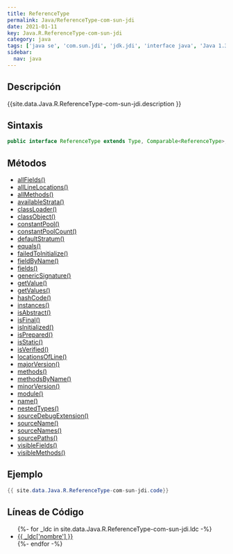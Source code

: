 ```yaml
---
title: ReferenceType
permalink: Java/ReferenceType-com-sun-jdi
date: 2021-01-11
key: Java.R.ReferenceType-com-sun-jdi
category: java
tags: ['java se', 'com.sun.jdi', 'jdk.jdi', 'interface java', 'Java 1.3']
sidebar: 
  nav: java
---
```


## Descripción
{{site.data.Java.R.ReferenceType-com-sun-jdi.description }}

## Sintaxis
~~~java
public interface ReferenceType extends Type, Comparable<ReferenceType>, Accessible
~~~

## Métodos
* [allFields()](/Java/ReferenceType-com-sun-jdi/allFields)
* [allLineLocations()](/Java/ReferenceType-com-sun-jdi/allLineLocations)
* [allMethods()](/Java/ReferenceType-com-sun-jdi/allMethods)
* [availableStrata()](/Java/ReferenceType-com-sun-jdi/availableStrata)
* [classLoader()](/Java/ReferenceType-com-sun-jdi/classLoader)
* [classObject()](/Java/ReferenceType-com-sun-jdi/classObject)
* [constantPool()](/Java/ReferenceType-com-sun-jdi/constantPool)
* [constantPoolCount()](/Java/ReferenceType-com-sun-jdi/constantPoolCount)
* [defaultStratum()](/Java/ReferenceType-com-sun-jdi/defaultStratum)
* [equals()](/Java/ReferenceType-com-sun-jdi/equals)
* [failedToInitialize()](/Java/ReferenceType-com-sun-jdi/failedToInitialize)
* [fieldByName()](/Java/ReferenceType-com-sun-jdi/fieldByName)
* [fields()](/Java/ReferenceType-com-sun-jdi/fields)
* [genericSignature()](/Java/ReferenceType-com-sun-jdi/genericSignature)
* [getValue()](/Java/ReferenceType-com-sun-jdi/getValue)
* [getValues()](/Java/ReferenceType-com-sun-jdi/getValues)
* [hashCode()](/Java/ReferenceType-com-sun-jdi/hashCode)
* [instances()](/Java/ReferenceType-com-sun-jdi/instances)
* [isAbstract()](/Java/ReferenceType-com-sun-jdi/isAbstract)
* [isFinal()](/Java/ReferenceType-com-sun-jdi/isFinal)
* [isInitialized()](/Java/ReferenceType-com-sun-jdi/isInitialized)
* [isPrepared()](/Java/ReferenceType-com-sun-jdi/isPrepared)
* [isStatic()](/Java/ReferenceType-com-sun-jdi/isStatic)
* [isVerified()](/Java/ReferenceType-com-sun-jdi/isVerified)
* [locationsOfLine()](/Java/ReferenceType-com-sun-jdi/locationsOfLine)
* [majorVersion()](/Java/ReferenceType-com-sun-jdi/majorVersion)
* [methods()](/Java/ReferenceType-com-sun-jdi/methods)
* [methodsByName()](/Java/ReferenceType-com-sun-jdi/methodsByName)
* [minorVersion()](/Java/ReferenceType-com-sun-jdi/minorVersion)
* [module()](/Java/ReferenceType-com-sun-jdi/module)
* [name()](/Java/ReferenceType-com-sun-jdi/name)
* [nestedTypes()](/Java/ReferenceType-com-sun-jdi/nestedTypes)
* [sourceDebugExtension()](/Java/ReferenceType-com-sun-jdi/sourceDebugExtension)
* [sourceName()](/Java/ReferenceType-com-sun-jdi/sourceName)
* [sourceNames()](/Java/ReferenceType-com-sun-jdi/sourceNames)
* [sourcePaths()](/Java/ReferenceType-com-sun-jdi/sourcePaths)
* [visibleFields()](/Java/ReferenceType-com-sun-jdi/visibleFields)
* [visibleMethods()](/Java/ReferenceType-com-sun-jdi/visibleMethods)

## Ejemplo
~~~java
{{ site.data.Java.R.ReferenceType-com-sun-jdi.code}}
~~~

## Líneas de Código
<ul>
{%- for _ldc in site.data.Java.R.ReferenceType-com-sun-jdi.ldc -%}
   <li>
       <a href="{{_ldc['url'] }}">{{ _ldc['nombre'] }}</a>
   </li>
{%- endfor -%}
</ul>
